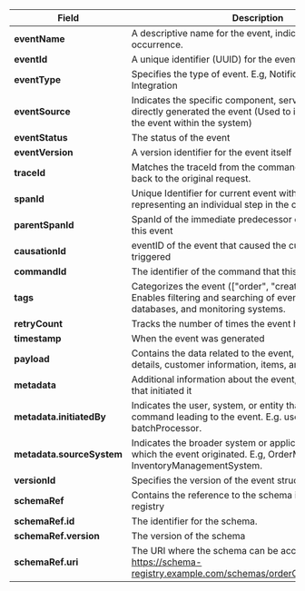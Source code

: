 | **Field** | **Description** |
|----------|----------|
| **eventName** | A descriptive name for the event, indicating the occurrence. |
| **eventId** |A unique identifier (UUID) for the event. |
| **eventType** |  Specifies the type of event. E.g, Notification, Domain, Integration |
| **eventSource** |  Indicates the specific component, service, or module that directly generated the event (Used to identify the origin of the event within the system) |
| **eventStatus** |  The status of the event |
| **eventVersion** |  A version identifier for the event itself  |
| **traceId** |Matches the traceId from the command to tie the event back to the original request. |
| **spanId** | Unique Identifier for current event within the trace, representing an individual step in the chain |
| **parentSpanId** | SpanId of the immediate predecessor event that triggered this event|
| **causationId** | eventID of the event that caused the current event to be triggered|
| **commandId** | The identifier of the command that this event is related to. |
| **tags** | Categorizes the event (["order", "creation,"ecommerice"]), Enables filtering and searching of events in logs, databases, and monitoring systems. |
| **retryCount** | Tracks the number of times the event has been retried  |
| **timestamp** | When the event was generated |
| **payload** |Contains the data related to the event, such as order details, customer information, items, and total amount. |
| **metadata** |  Additional information about the event, such as the service that initiated it |
| **metadata.initiatedBy** |   Indicates the user, system, or entity that initiated the command leading to the event. E.g. user123, admin, batchProcessor. |
| **metadata.sourceSystem** |   Indicates the broader system or application context from which the event originated. E.g, OrderManagementSystem, InventoryManagementSystem. |
| **versionId** |Specifies the version of the event structure (1.0). |
| **schemaRef** |Contains the reference to the schema in the schema registry |
| **schemaRef.id** | The identifier for the schema. |
| **schemaRef.version** | The version of the schema |
| **schemaRef.uri** | The URI where the schema can be accessed (For e.g, https://schema-registry.example.com/schemas/orderCreatedSchema/1.0). |

